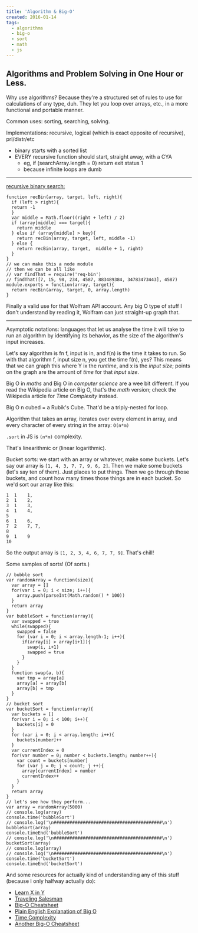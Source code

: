 ```yaml
---
title: 'Algorithm & Big-O'
created: 2016-01-14
tags:
  - algorithms
  - big-o
  - sort
  - math
  - js
---
```


## Algorithms and Problem Solving in One Hour or Less.

Why use algorithms? Because they're a structured set of rules to use for
calculations of any type, duh. They let you loop over arrays, etc., in a more
functional and portable manner.

Common uses: sorting, searching, solving.

Implementations: recursive, logical (which is exact opposite of recursive), prl/distr/etc
* binary starts with a sorted list
* EVERY recursive function should start, straight away, with a CYA
  * eg, if (searchArray.length = 0) return exit status 1
  * because infinite loops are dumb

--------

[recursive binary search:](https://github.com/addyosmani/recursive-binarysearch)

```
function recBin(array, target, left, right){
  if (left > right){
  return -1
  }
  var middle = Math.floor((right + left) / 2)
  if (array[middle] === target){
    return middle
  } else if (array[middle] > key){
    return recBin(array, target, left, middle -1)
  } else {
    return recBin(array, target,  middle + 1, right)
  }
}
// we can make this a node module
// then we can be all like
// var findThat = require('req-bin')
// findThat([7, 15, 98, 234, 4587, 883489384, 34783473443], 4587)
module.exports = function(array, target){
  return recBin(array, target, 0, array.length)
}
```

Finally a valid use for that Wolfram API account. Any big O type of stuff I
don't understand by reading it, Wolfram can just straight-up graph that.

--------

Asymptotic notations: languages that let us analyse the time it will take to
run an algorithm by identifying its behavior, as the size of the algorithm's
input increases.

Let's say algorithm is fn f, input is in, and f(n) is the time it takes to
run. So with that algorithm f, input size n, you get the time f(n), yes? This
means that we can graph this where Y ix the _runtime_, and x is the _input
size_; points on the graph are the amount of _time_ for that _input size_.

Big O in _maths_ and Big O in _computer science_ are a wee bit different. If
you read the Wikipedia article on Big O, that's the _math_ version; check the
Wikipedia article for _Time Complexity_ instead.

Big O n cubed = a Rubik's Cube. That'd be a triply-nested for loop.

Algorithm that takes an array, iterates over every element in array, and every
character of every string _in_ the array: `O(n*m)`

`.sort` in JS is `(n*m)` complexity.

That's linearithmic or (linear logarithmic).

Bucket sorts: we start with an array or whatever, make some buckets. Let's say
our array is `[1, 4, 3, 7, 7, 9, 6, 2]`. Then we make some buckets (let's say
ten of them). Just places to put things. Then we go through those buckets, and
count how many times those things are in each bucket. So we'd sort our array
like this:

```
1  1    1,
2  1    2,
3  1    3,
4  1    4,
5
6  1    6,
7  2    7, 7,
8
9  1    9
10
```

So the output array is `[1, 2, 3, 4, 6, 7, 7, 9]`. That's chill!

Some samples of sorts! (Of sorts.)

```
// bubble sort
var randomArray = function(size){
  var array = []
  for(var i = 0; i < size; i++){
    array.push(parseInt(Math.random() * 100))
  }
  return array
}
var bubbleSort = function(array){
  var swapped = true
  while(swapped){
    swapped = false
    for (var i = 0; i < array.length-1; i++){
      if(array[i] > array[i+1]){
        swap(i, i+1)
        swapped = true
      }
    }
  }
  function swap(a, b){
    var tmp = array[a]
    array[a] = array[b]
    array[b] = tmp
  }
}
// bucket sort
var bucketSort = function(array){
  var buckets = []
  for(var i = 0; i < 100; i++){
    buckets[i] = 0
  }
  for (var i = 0; i < array.length; i++){
    buckets[number]++
  }
  var currentIndex = 0
  for(var number = 0; number < buckets.length; number++){
    var count = buckets[number]
    for (var j = 0; j < count; j ++){
      array[currentIndex] = number
      currentIndex++
    }
  }
  return array
}
// let's see how they perform...
var array = randomArray(5000)
// console.log(array)
console.time('bubbleSort')
// console.log('\n#########################################\n')
bubbleSort(array)
console.timeEnd('bubbleSort')
// console.log('\n#########################################\n')
bucketSort(array)
// console.log(array)
// console.log('\n#########################################\n')
console.time('bucketSort')
console.timeEnd('bucketSort')
```

And some resources for actually kind of understanding any of this stuff
(because I only halfway actually do):

* [Learn X in Y](https://learnxinyminutes.com/docs/asymptotic-notation/)
* [Traveling Salesman](http://mathworld.wolfram.com/TravelingSalesmanProblem.html)
* [Big-O Cheatsheet](http://bigocheatsheet.com/)
* [Plain English Explanation of Big O](http://stackoverflow.com/questions/487258/plain-english-explanation-of-big-o)
* [Time Complexity](https://en.wikipedia.org/wiki/Time_complexity)
* [Another Big-O Cheatsheet](https://www.packtpub.com/sites/default/files/downloads/4874OS_Appendix_Big_O_Cheat_Sheet.pdf)
